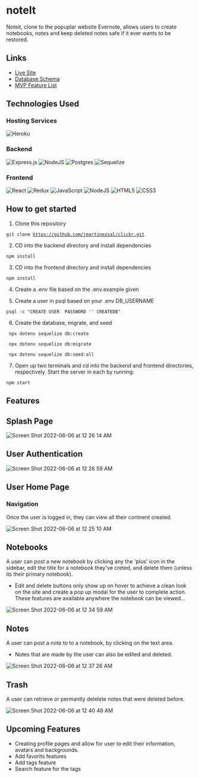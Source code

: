 # noteIt

Noteit, clone to the popuplar website Evernote, allows users to create notebooks, notes and keep deleted notes safe if it ever wants to be restored.  


## Links
* [Live Site](https://note--it.herokuapp.com/)
* [Database Schema](https://github.com/jmartinezsal/noteIt/wiki/Database-Schema)
* [MVP Feature List](https://github.com/jmartinezsal/noteIt/wiki/MVP-Feature-List)


## Technologies Used

### Hosting Services
![Heroku](https://img.shields.io/badge/heroku-%23430098.svg?style=for-the-badge&logo=heroku&logoColor=white)

### Backend 
![Express.js](https://img.shields.io/badge/express.js-%23404d59.svg?style=for-the-badge&logo=express&logoColor=%2361DAFB)
![NodeJS](https://img.shields.io/badge/node.js-6DA55F?style=for-the-badge&logo=node.js&logoColor=white)
![Postgres](https://img.shields.io/badge/postgres-%23316192.svg?style=for-the-badge&logo=postgresql&logoColor=white)
![Sequelize](https://img.shields.io/badge/Sequelize-52B0E7?style=for-the-badge&logo=Sequelize&logoColor=white)

### Frontend
![React](https://img.shields.io/badge/react-%2320232a.svg?style=for-the-badge&logo=react&logoColor=%2361DAFB)
![Redux](https://img.shields.io/badge/redux-%23593d88.svg?style=for-the-badge&logo=redux&logoColor=white)
![JavaScript](https://img.shields.io/badge/javascript-%23323330.svg?style=for-the-badge&logo=javascript&logoColor=%23F7DF1E)
![NodeJS](https://img.shields.io/badge/node.js-6DA55F?style=for-the-badge&logo=node.js&logoColor=white)
![HTML5](https://img.shields.io/badge/html5-%23E34F26.svg?style=for-the-badge&logo=html5&logoColor=white)
![CSS3](https://img.shields.io/badge/css3-%231572B6.svg?style=for-the-badge&logo=css3&logoColor=white)

## How to get started
1. Clone this repository

<code>git clone https://github.com/jmartinezsal/clickr.git</code>

2. CD into the backend directory and install dependencies

<code>npm install</code>

3. CD into the frontend directory and install dependencies

<code>npm install</code>

4. Create a .env file based on the .env.example given

5. Create a user in psql based on your .env DB_USERNAME

<code>psql -c "CREATE USER <username> PASSWORD '<password>' CREATEDB" </code>

6. Create the database, migrate, and seed

  <code> npx dotenv sequelize db:create</code>

  <code> npx dotenv sequelize db:migrate</code>

  <code> npx dotenv sequelize db:seed:all </code>

7. Open up two terminals and cd into the backend and frontend directories, respectively. Start the server in each by running:

  <code>npm start </code>
  
## Features 
 
## Splash Page
  
![Screen Shot 2022-06-06 at 12 26 14 AM](https://user-images.githubusercontent.com/96754787/172115211-76974829-ec8b-454b-9646-2ceb52a747a1.png)


## User Authentication
![Screen Shot 2022-06-06 at 12 26 59 AM](https://user-images.githubusercontent.com/96754787/172115314-939321e4-0772-4fbf-9db6-d92af387019b.png)

  
## User Home Page
  
### Navigation
  
Once the user is logged in, they can view all their contnent created.

 ![Screen Shot 2022-06-06 at 12 25 10 AM](https://user-images.githubusercontent.com/96754787/172115063-ee2ddd2d-6d5b-4a52-9b3a-de8dd9ca1e8c.png)
 
 
## Notebooks 

A user can post a new notebook by clicking any the 'plus' icon in the sidebar, edit the title for a notebook they've creted, and delete them (unless its their 
  primary notebook).

* Edit and delete buttons only show up on hover to achieve a clean look on the site and create a pop up modal for the user to complete action. 
These features are available anywhere the notebook can be viewed...

![Screen Shot 2022-06-06 at 12 34 59 AM](https://user-images.githubusercontent.com/96754787/172116522-4075f679-bdcc-4bbf-90ad-96e7ad8cd4d6.png)


 
## Notes
A user can post a note to to a notebook, by clicking on the text area. 
  * Notes that are made by the user can also be edited and deleted.  
  
 ![Screen Shot 2022-06-06 at 12 37 26 AM](https://user-images.githubusercontent.com/96754787/172116888-1855f091-ddac-4dac-9771-a7c676664242.png)

## Trash 
  A user can retrieve or permantly delelete notes that were deleted before. 
  
  ![Screen Shot 2022-06-06 at 12 40 48 AM](https://user-images.githubusercontent.com/96754787/172117444-b4a81afb-90f3-4d94-8279-86bab13b637e.png)

  

## Upcoming Features
  * Creating profile pages and allow for user to edit their information, avatars and backgrounds. 
  * Add favorits features
  * Add tags feature
  * Search feature for the tags 
  
  
  
  
  
  
  
  
  
  
  
  
